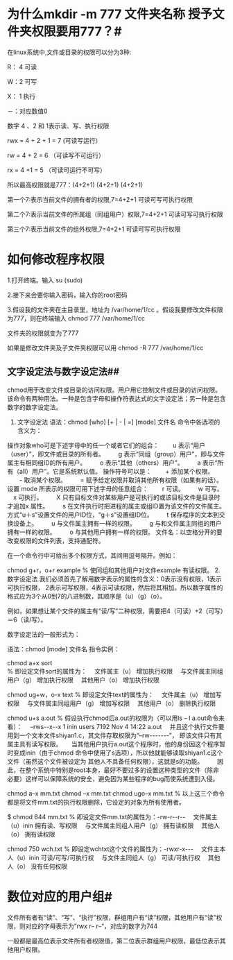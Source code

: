 # 为什么mkdir -m 777 文件夹名称 授予文件夹权限要用777？#

在linux系统中,文件或目录的权限可以分为3种:

R： 4  可读

W：2 可写

X： 1  执行


－：对应数值0

数字 4 、2 和 1表示读、写、执行权限

rwx = 4 + 2 + 1 = 7 (可读写运行）

rw = 4 + 2 = 6 （可读写不可运行）

rx = 4 +1 = 5 （可读可运行不可写）

所以最高权限就是777：(4+2+1) (4+2+1)  (4+2+1)

第一个7:表示当前文件的拥有者的权限,7=4+2+1 可读可写可执行权限

第二个7:表示当前文件的所属组（同组用户）权限,7=4+2+1 可读可写可执行权限

第三个7:表示当前文件的组外权限,7=4+2+1 可读可写可执行权限

# 如何修改程序权限 #

1.打开终端。输入 su (sudo)

2.接下来会要你输入密码，输入你的root密码

3.假设我的文件夹在主目录里，地址为  /var/home/1/cc  。假设我要修改文件权限为777，则在终端输入  chmod  777 /var/home/1/cc

文件夹的权限就变为了777

如果是修改文件夹及子文件夹权限可以用  chmod -R 777 /var/home/1/cc

## 文字设定法与数字设定法##

chmod用于改变文件或目录的访问权限。用户用它控制文件或目录的访问权限。该命令有两种用法。一种是包含字母和操作符表达式的文字设定法；另一种是包含数字的数字设定法。

1. 文字设定法
语法：chmod [who] [+ | - | =] [mode] 文件名
命令中各选项的含义为：

操作对象who可是下述字母中的任一个或者它们的组合：
　　u 表示“用户（user）”，即文件或目录的所有者。
　　g 表示“同组（group）用户”，即与文件属主有相同组ID的所有用户。
　　o 表示“其他（others）用户”。
　　a 表示“所有（all）用户”。它是系统默认值。
操作符号可以是：
　　+ 添加某个权限。
　　- 取消某个权限。
　　= 赋予给定权限并取消其他所有权限（如果有的话）。
设置 mode 所表示的权限可用下述字母的任意组合：
　　r 可读。
　　w 可写。
  　x 可执行。
　　X 只有目标文件对某些用户是可执行的或该目标文件是目录时才追加x 属性。
　　s 在文件执行时把进程的属主或组ID置为该文件的文件属主。
      方式“u＋s”设置文件的用户ID位，“g＋s”设置组ID位。
　　t 保存程序的文本到交换设备上。
　　u 与文件属主拥有一样的权限。
　　g 与和文件属主同组的用户拥有一样的权限。
　　o 与其他用户拥有一样的权限。
文件名：以空格分开的要改变权限的文件列表，支持通配符。
　　

在一个命令行中可给出多个权限方式，其间用逗号隔开。例如：

chmod g+r，o+r example  % 使同组和其他用户对文件example 有读权限。
2. 数字设定法
我们必须首先了解用数字表示的属性的含义：0表示没有权限，1表示可执行权限， 2表示可写权限，4表示可读权限，然后将其相加。所以数字属性的格式应为3个从0到7的八进制数，其顺序是（u）（g）（o）。

例如，如果想让某个文件的属主有“读/写”二种权限，需要把4（可读）+2（可写）＝6（读/写）。

数字设定法的一般形式为：

语法：chmod [mode] 文件名
指令实例：

chmod a+x sort   
% 即设定文件sort的属性为：
　文件属主（u） 增加执行权限
　与文件属主同组用户（g） 增加执行权限
　其他用户（o） 增加执行权限
 
chmod ug+w，o-x text
% 即设定文件text的属性为：
　文件属主（u） 增加写权限
　与文件属主同组用户（g） 增加写权限
　其他用户（o） 删除执行权限
 
chmod u+s a.out
% 假设执行chmod后a.out的权限为（可以用ls – l a.out命令来看）：
　–rws--x--x 1 inin users 7192 Nov 4 14:22 a.out
　并且这个执行文件要用到一个文本文件shiyan1.c，其文件存取权限为“–rw-------”，
  即该文件只有其属主具有读写权限。
　  当其他用户执行a.out这个程序时，他的身份因这个程序暂时变成inin（由于chmod
  命令中使用了s选项），所以他就能够读取shiyan1.c这个文件（虽然这个文件被设定为
  其他人不具备任何权限），这就是s的功能。
　　因此，在整个系统中特别是root本身，最好不要过多的设置这种类型的文件（除非
  必要）这样可以保障系统的安全，避免因为某些程序的bug而使系统遭到入侵。
 
chmod a–x mm.txt
chmod –x mm.txt
chmod ugo–x mm.txt
% 以上这三个命令都是将文件mm.txt的执行权限删除，它设定的对象为所有使用者。
 
$ chmod 644 mm.txt
% 即设定文件mm.txt的属性为：-rw-r--r--
　文件属主（u）inin 拥有读、写权限
　与文件属主同组人用户（g） 拥有读权限
　其他人（o） 拥有读权限
 
chmod 750 wch.txt
% 即设定wchtxt这个文件的属性为：-rwxr-x---
　文件主本人（u）inin 可读/可写/可执行权
　与文件主同组人（g） 可读/可执行权
　其他人（o） 没有任何权限

# 数位对应的用户组#

文件所有者有“读”、“写”、“执行”权限，群组用户有“读”权限，其他用户有“读”权限，则对应的字母表示为”rwx r– r–“，对应的数字为744

一般都是最高位表示文件所有者权限值，第二位表示群组用户权限，最低位表示其他用户权限。

